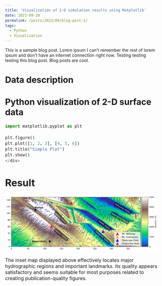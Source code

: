 ```yaml
---
title: 'Visualization of 2-D simulation results using Matplotlib'
date: 2023-09-20
permalink: /posts/2023/09/blog-post-1/
tags:
  - Python
  - Visualization
---
```


This is a sample blog post. Lorem ipsum I can't remember the rest of lorem ipsum and don't have an internet connection right now. Testing testing testing this blog post. Blog posts are cool.



Data description
======

Python visualization of 2-D surface data
======
<div style="font-size: 16px;">
  
```python
import matplotlib.pyplot as plt

plt.figure()
plt.plot([1, 2, 3], [4, 5, 6])
plt.title("Simple Plot")
plt.show()
</div>
```


Result
======
<img src='/images/sup_locations.png'>

The inset map displayed above effectively locates major hydrographic regions and important landmarks. Its quality appears satisfactory and seems suitable for most purposes related to creating publication-quality figures.

